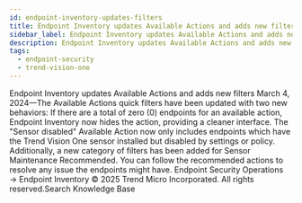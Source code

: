 ```yaml
---
id: endpoint-inventory-updates-filters
title: Endpoint Inventory updates Available Actions and adds new filters
sidebar_label: Endpoint Inventory updates Available Actions and adds new filters
description: Endpoint Inventory updates Available Actions and adds new filters
tags:
  - endpoint-security
  - trend-vision-one
---
```


 Endpoint Inventory updates Available Actions and adds new filters March 4, 2024—The Available Actions quick filters have been updated with two new behaviors: If there are a total of zero (0) endpoints for an available action, Endpoint Inventory now hides the action, providing a cleaner interface. The "Sensor disabled" Available Action now only includes endpoints which have the Trend Vision One sensor installed but disabled by settings or policy. Additionally, a new category of filters has been added for Sensor Maintenance Recommended. You can follow the recommended actions to resolve any issue the endpoints might have. Endpoint Security Operations → Endpoint Inventory © 2025 Trend Micro Incorporated. All rights reserved.Search Knowledge Base